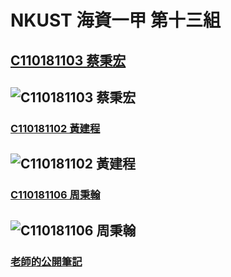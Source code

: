 # NKUST 海資一甲 第十三組

## [C110181103 蔡秉宏](https://github.com/iArthurTsai/NKUST_C110181103)
## ![C110181103 蔡秉宏](	https://avatars.githubusercontent.com/u/67720373?v=4)

### [C110181102 黃建程](https://github.com/bigbettles/NKUST_C110181102)
## ![C110181102 黃建程](	https://avatars.githubusercontent.com/u/93572297?v=4)

### [C110181106 周秉翰](https://github.com/C110181106/NKUST_C110181106)
## ![C110181106 周秉翰](https://avatars.githubusercontent.com/u/93661237?v=4)
### [老師的公開筆記](https://hackmd.io/@johnsonsy)